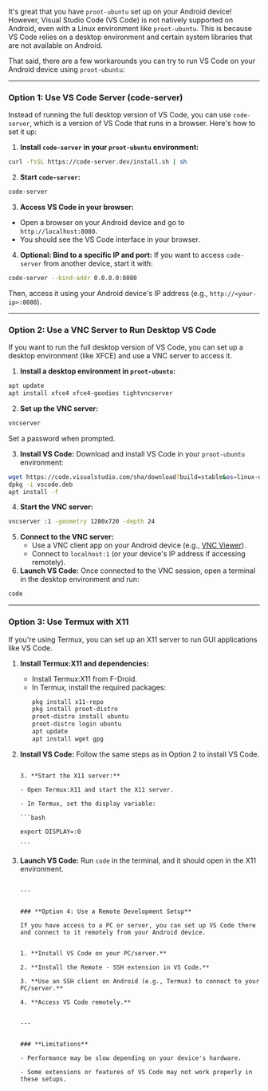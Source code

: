 It's great that you have `proot-ubuntu` set up on your Android device! However, Visual Studio Code (VS Code) is not natively supported on Android, even with a Linux environment like `proot-ubuntu`. This is because VS Code relies on a desktop environment and certain system libraries that are not available on Android.

That said, there are a few workarounds you can try to run VS Code on your Android device using `proot-ubuntu`:

---

### **Option 1: Use VS Code Server (code-server)**
Instead of running the full desktop version of VS Code, you can use `code-server`, which is a version of VS Code that runs in a browser. Here's how to set it up:

1. **Install `code-server` in your `proot-ubuntu` environment:**
```bash
curl -fsSL https://code-server.dev/install.sh | sh
   ```

2. **Start `code-server`:**
```bash
code-server
```

3. **Access VS Code in your browser:**
- Open a browser on your Android device and go to `http://localhost:8080`.
- You should see the VS Code interface in your browser.

4. **Optional: Bind to a specific IP and port:**
If you want to access `code-server` from another device, start it with:
```bash
code-server --bind-addr 0.0.0.0:8080
```
Then, access it using your Android device's IP address (e.g., `http://<your-ip>:8080`).

---

### **Option 2: Use a VNC Server to Run Desktop VS Code**
If you want to run the full desktop version of VS Code, you can set up a desktop environment (like XFCE) and use a VNC server to access it.

1. **Install a desktop environment in `proot-ubuntu`:**
```bash
apt update
apt install xfce4 xfce4-goodies tightvncserver
```

2. **Set up the VNC server:**
```bash
vncserver
```
Set a password when prompted.

3. **Install VS Code:**
Download and install VS Code in your `proot-ubuntu` environment:
```bash
wget https://code.visualstudio.com/sha/download?build=stable&os=linux-deb-x64 -O vscode.deb
dpkg -i vscode.deb
apt install -f
```

4. **Start the VNC server:**
```bash
vncserver :1 -geometry 1280x720 -depth 24
````
5. **Connect to the VNC server:**
    - Use a VNC client app on your Android device (e.g., [VNC Viewer](https://play.google.com/store/apps/details?id=com.realvnc.viewer.android)).
    - Connect to `localhost:1` (or your device's IP address if accessing remotely).
6. **Launch VS Code:**
   Once connected to the VNC session, open a terminal in the desktop environment and run:
```bash
code
```

---

### **Option 3: Use Termux with X11**
If you're using Termux, you can set up an X11 server to run GUI applications like VS Code.

1. **Install Termux:X11 and dependencies:**
   - Install Termux:X11 from F-Droid.
   - In Termux, install the required packages:
      ```bash
      pkg install x11-repo
      pkg install proot-distro
      proot-distro install ubuntu
      proot-distro login ubuntu
      apt update
      apt install wget gpg
      ```

2. **Install VS Code:**
  Follow the same steps as in Option 2 to install VS Code.

                                                                                             3. **Start the X11 server:**
                                                                                              - Open Termux:X11 and start the X11 server.
                                                                                              - In Termux, set the display variable:
                                                                                              ```bash
                                                                                              export DISPLAY=:0
                                                                                                                                                                        ```
4. **Launch VS Code:**
                                                                                              Run `code` in the terminal, and it should open in the X11 environment.

                                                                                                                                                                  ---

                                                                                              ### **Option 4: Use a Remote Development Setup**
                                                                                              If you have access to a PC or server, you can set up VS Code there and connect to it remotely from your Android device.

                                                                                              1. **Install VS Code on your PC/server.**
                                                                                              2. **Install the Remote - SSH extension in VS Code.**
                                                                                              3. **Use an SSH client on Android (e.g., Termux) to connect to your PC/server.**
                                                                                              4. **Access VS Code remotely.**

                                                                                                                                                                  ---

                                                                                              ### **Limitations**
                                                                                              - Performance may be slow depending on your device's hardware.
                                                                                              - Some extensions or features of VS Code may not work properly in these setups.

